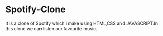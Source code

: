 # Spotify-Clone
It is a clone of Spotify which i make using HTML,CSS and JAVASCRIPT.In this clone we can listen our favourite music.

